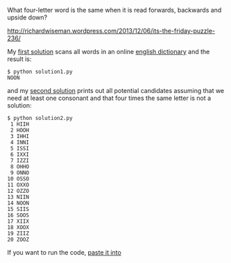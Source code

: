 What four-letter word is the same when it is read 
forwards, backwards and upside down?

http://richardwiseman.wordpress.com/2013/12/06/its-the-friday-puzzle-236/

My [first solution](solution1.py) scans all words in an online [english dictionary](http://www-personal.umich.edu/~jlawler/wordlist.html)
and the result is:

	$ python solution1.py 
	NOON

and my [second solution](solution1.py) prints out all potential candidates
assuming that we need at least one consonant and that
four times the same letter is not a solution:

	$ python solution2.py 
	 1 HIIH 
	 2 HOOH 
	 3 IHHI 
	 4 INNI 
	 5 ISSI 
	 6 IXXI 
	 7 IZZI 
	 8 OHHO 
	 9 ONNO 
	10 OSSO 
	11 OXXO 
	12 OZZO 
	13 NIIN 
	14 NOON 
	15 SIIS 
	16 SOOS 
	17 XIIX 
	18 XOOX 
	19 ZIIZ 
	20 ZOOZ 

If you want to run the code, [paste it into](http://www.compileonline.com/execute_python_online.php)
